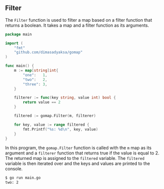 ## Filter

The `Filter` function is used to filter a map based on a filter function that returns a boolean. 
It takes a map and a filter function as its arguments. 

```go
package main

import (
	"fmt"
	"github.com/dimasadyaksa/gomap"
)

func main() {
	m := map[string]int{
		"one":   1,
		"two":   2,
		"three": 3,
	}

	filterer := func(key string, value int) bool {
		return value == 2
	}

	filtered := gomap.Filter(m, filterer)

	for key, value := range filtered {
		fmt.Printf("%s: %d\n", key, value)
	}
}
```

In this program, the `gomap.Filter` function is called with the `m` map as its argument and a `filterer`
function that returns true if the value is equal to 2. The returned map is assigned to the `filtered` variable.
The `filtered` variable is then iterated over and the keys and values are printed to the console.

```bash
$ go run main.go
two: 2
```